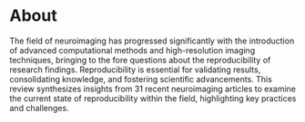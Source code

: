 # About 

The field of neuroimaging has progressed significantly with the introduction of advanced computational methods and high-resolution imaging techniques, bringing to the fore questions about the reproducibility of research findings. Reproducibility is essential for validating results, consolidating knowledge, and fostering scientific advancements. This review synthesizes insights from 31 recent neuroimaging articles to examine the current state of reproducibility within the field, highlighting key practices and challenges.